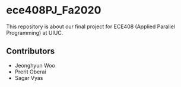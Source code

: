# ece408PJ_Fa2020
This repository is about our final project for ECE408 (Applied Parallel Programming) at UIUC.

## Contributors
* Jeonghyun Woo
* Prerit Oberai
* Sagar Vyas
